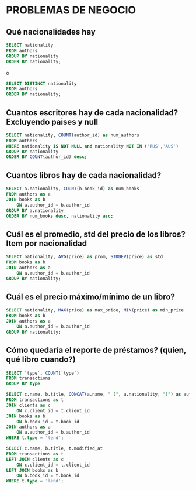 # PROBLEMAS DE NEGOCIO

## Qué nacionalidades hay

```sql
SELECT nationality
FROM authors
GROUP BY nationality
ORDER BY nationality;
```

o

```sql
SELECT DISTINCT nationality
FROM authors
ORDER BY nationality;
```

## Cuantos escritores hay de cada nacionalidad? Excluyendo paises y null

```sql
SELECT nationality, COUNT(author_id) as num_authors
FROM authors
WHERE nationality IS NOT NULL and nationality NOT IN ('RUS','AUS')
GROUP BY nationality
ORDER BY COUNT(author_id) desc;
```

## Cuantos libros hay de cada nacionalidad?

```sql
SELECT a.nationality, COUNT(b.book_id) as num_books
FROM authors as a
JOIN books as b
    ON a.author_id = b.author_id
GROUP BY a.nationality
ORDER BY num_books desc, nationality asc;
```

## Cuál es el promedio, std del precio de los libros? Item por nacionalidad

```sql
SELECT nationality, AVG(price) as prom, STDDEV(price) as std
FROM books as b
JOIN authors as a
    ON a.author_id = b.author_id
GROUP BY nationality;
```

## Cuál es el precio máximo/mínimo de un libro?

```sql
SELECT nationality, MAX(price) as max_price, MIN(price) as min_price
FROM books as b
JOIN authors as a
    ON a.author_id = b.author_id
GROUP BY nationality;
```

## Cómo quedaría el reporte de préstamos? (quien, qué libro cuando?)

```sql
SELECT `type`, COUNT(`type`)
FROM transactions
GROUP BY type
```

```sql
SELECT c.name, b.title, CONCAT(a.name, " (", a.nationality, ")") as autor, t.modified_at as prestado_el
FROM transactions as t
JOIN clients as c
    ON c.client_id = t.client_id
JOIN books as b
    ON b.book_id = t.book_id
JOIN authors as a
    ON a.author_id = b.author_id
WHERE t.type = 'lend';
```

```sql
SELECT c.name, b.title, t.modified_at
FROM transactions as t
LEFT JOIN clients as c
    ON c.client_id = t.client_id
LEFT JOIN books as b
    ON b.book_id = t.book_id
WHERE t.type = 'lend';
```
